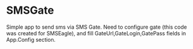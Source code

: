 # SMSGate
Simple app to send sms via SMS Gate. 
Need to configure gate (this code was created for SMSEagle), and fill GateUrl,GateLogin,GatePass fields in App.Config section. 
